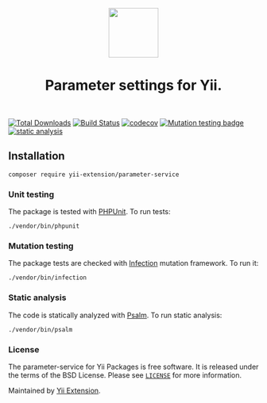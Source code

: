 <p align="center">
    <a href="https://github.com/yii-extension" target="_blank">
        <img src="https://lh3.googleusercontent.com/ehSTPnXqrkk0M3U-UPCjC0fty9K6lgykK2WOUA2nUHp8gIkRjeTN8z8SABlkvcvR-9PIrboxIvPGujPgWebLQeHHgX7yLUoxFSduiZrTog6WoZLiAvqcTR1QTPVRmns2tYjACpp7EQ=w2400" height="100px">
    </a>
    <h1 align="center">Parameter settings for Yii.</h1>
    <br>
</p>

[![Total Downloads](https://poser.pugx.org/yii-extension/parameter-service/downloads.png)](https://packagist.org/packages/yii-extension/parameter-service)
[![Build Status](https://github.com/yii-extension/parameter-service/workflows/build/badge.svg)](https://github.com/yii-extension/parameter-service/actions?query=workflow%3Abuild)
[![codecov](https://codecov.io/gh/yii-extension/parameter-service/branch/main/graph/badge.svg?token=KB6T5KMGED)](https://codecov.io/gh/yii-extension/parameter-service)
[![Mutation testing badge](https://img.shields.io/endpoint?style=flat&url=https://badge-api.stryker-mutator.io/github.com/yii-extension/parameter-service/master)](https://dashboard.stryker-mutator.io/reports/github.com/yii-extension/parameter-service/master)
[![static analysis](https://github.com/yii-extension/parameter-service/workflows/static%20analysis/badge.svg)](https://github.com/yii-extension/parameter-service/actions?query=workflow%3A%22static+analysis%22)


## Installation

```shell
composer require yii-extension/parameter-service
```

### Unit testing

The package is tested with [PHPUnit](https://phpunit.de/). To run tests:

```shell
./vendor/bin/phpunit
```

### Mutation testing

The package tests are checked with [Infection](https://infection.github.io/) mutation framework. To run it:

```shell
./vendor/bin/infection
```

### Static analysis

The code is statically analyzed with [Psalm](https://psalm.dev/). To run static analysis:

```shell
./vendor/bin/psalm
```

### License

The parameter-service for Yii Packages is free software. It is released under the terms of the BSD License.
Please see [`LICENSE`](./LICENSE.md) for more information.

Maintained by [Yii Extension](https://github.com/yii-extension).
